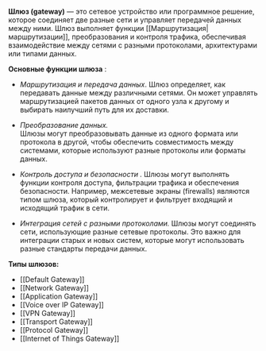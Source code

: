 **Шлюз (gateway)** — это сетевое устройство или программное решение, которое соединяет две разные сети и управляет передачей данных между ними. Шлюз выполняет функции [[Маршрутизация|маршрутизации]], преобразования и контроля трафика, обеспечивая взаимодействие между сетями с разными протоколами, архитектурами или типами данных.

**Основные функции шлюза** : 

- *Маршрутизация и передача данных*. 
    Шлюз определяет, как передавать данные между  различными сетями. Он может управлять маршрутизацией пакетов данных от одного узла к другому и выбирать наилучший путь для их доставки.
    
- *Преобразование данных.*  
    Шлюзы могут преобразовывать данные из одного формата  или протокола в другой, чтобы обеспечить совместимость между системами, которые используют разные протоколы или форматы данных.
    
- *Контроль доступа и безопасности .*
	Шлюзы могут выполнять функции контроля доступа, фильтрации трафика и обеспечения безопасности. Например, межсетевые экраны (firewalls) являются типом шлюза, который контролирует и фильтрует входящий и исходящий трафик в сети.
	
- *Интеграция сетей с разными протоколами.*
    Шлюзы могут соединять сети, использующие разные сетевые протоколы. Это важно для интеграции старых и новых систем, которые могут использовать разные стандарты передачи данных.


**Типы шлюзов:** 
- [[Default Gateway]]
- [[Network Gateway]]
- [[Application Gateway]]
- [[Voice over IP Gateway]]
- [[VPN Gateway]]
- [[Transport Gateway]]
- [[Protocol Gateway]]
- [[Internet of Things Gateway]]
